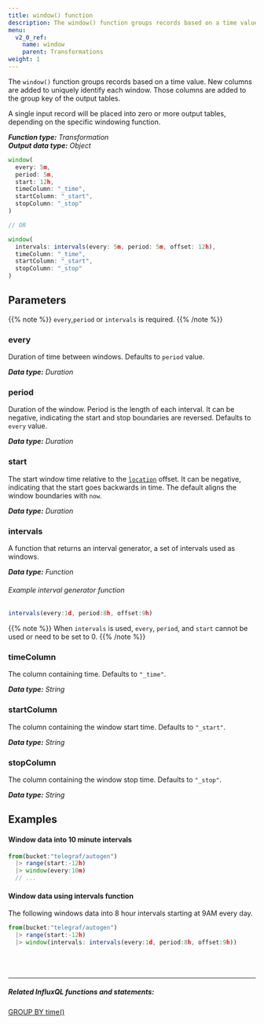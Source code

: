 ```yaml
---
title: window() function
description: The window() function groups records based on a time value.
menu:
  v2_0_ref:
    name: window
    parent: Transformations
weight: 1
---
```


The `window()` function groups records based on a time value.
New columns are added to uniquely identify each window.
Those columns are added to the group key of the output tables.

A single input record will be placed into zero or more output tables, depending on the specific windowing function.

_**Function type:** Transformation_  
_**Output data type:** Object_

```js
window(
  every: 5m,
  period: 5m,
  start: 12h,
  timeColumn: "_time",
  startColumn: "_start",
  stopColumn: "_stop"
)

// OR

window(
  intervals: intervals(every: 5m, period: 5m, offset: 12h),
  timeColumn: "_time",
  startColumn: "_start",
  stopColumn: "_stop"
)
```

## Parameters

{{% note %}}
`every`,`period` or `intervals` is required.
{{% /note %}}

### every
Duration of time between windows.
Defaults to `period` value.

_**Data type:** Duration_

### period
Duration of the window.
Period is the length of each interval.
It can be negative, indicating the start and stop boundaries are reversed.
Defaults to `every` value.

_**Data type:** Duration_

### start
The start window time relative to the [`location`](/v2.0/reference/flux/language/options/#location) offset.
It can be negative, indicating that the start goes backwards in time.
The default aligns the window boundaries with `now`.

_**Data type:** Duration_

### intervals
A function that returns an interval generator, a set of intervals used as windows.

_**Data type:** Function_

###### Example interval generator function
```js
intervals(every:1d, period:8h, offset:9h)
```

{{% note %}}
When `intervals` is used, `every`, `period`, and `start` cannot be used or need to be set to 0.
{{% /note %}}

### timeColumn
The column containing time.
Defaults to `"_time"`.

_**Data type:** String_

### startColumn
The column containing the window start time.
Defaults to `"_start"`.

_**Data type:** String_

### stopColumn
The column containing the window stop time.
Defaults to `"_stop"`.

_**Data type:** String_

## Examples

#### Window data into 10 minute intervals
```js
from(bucket:"telegraf/autogen")
  |> range(start:-12h)
  |> window(every:10m)
  // ...
```

#### Window data using intervals function
The following windows data into 8 hour intervals starting at 9AM every day.
```js
from(bucket:"telegraf/autogen")
  |> range(start:-12h)
  |> window(intervals: intervals(every:1d, period:8h, offset:9h))
```

<hr style="margin-top:4rem"/>

##### Related InfluxQL functions and statements:
[GROUP BY time()](https://docs.influxdata.com/influxdb/latest/query_language/data_exploration/#the-group-by-clause)
